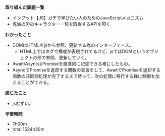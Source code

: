 **取り組んだ課題一覧**
* インプット【JS】ガチで学びたい人のためのJavaScriptメカニズム
* 鬼滅の刃のキャラクター一覧を取得するAPIを叩く

**わかったこと**
* DOMはHTMLをjsから参照、更新する為のインターフェース。
  * HTML上ではタグで構成が表現されてるけど、jsではDOMというオブジェクトの形で参照、更新していく。
* Await/AsyncはPromiseを直感的に記述できる様にしたもの。
* AsyncでPromiseを返却する関数の宣言をして、AwaitでPromiseを返却する関数の非同期処理が完了するまで待って、次の処理に移行する様に制御を加えることができる。

**感じたこと**
* jsむずい。

**学習時間**
* 7h00m
 * total 1534h30m
